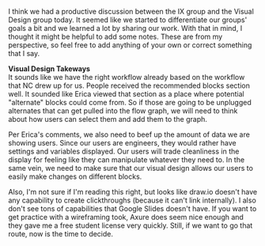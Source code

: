I think we had a productive discussion between the IX group and the Visual Design group today. It seemed like we started to differentiate
our groups' goals a bit and we learned a lot by sharing our work. With that in mind, I thought it might be helpful to add some notes. These
are from my perspective, so feel free to add anything of your own or correct something that I say.

**Visual Design Takeways**  
It sounds like we have the right workflow already based on the workflow that NC drew up for us. 
People received the recommended blocks section well. It sounded like Erica viewed that section as a place where potential "alternate" blocks could
come from. So if those are going to be unplugged alternates that can get pulled into the flow graph, we will need to think about how users can 
select them and add them to the graph.

Per Erica's comments, we also need to beef up the amount of data we are showing users. Since our users are engineers, they would rather have settings
and variables displayed. Our users will trade cleanliness in the display for feeling like they can manipulate whatever they need to. In the same
vein, we need to make sure that our visual design allows our users to easily make changes on different blocks.

Also, I'm not sure if I'm reading this right, but looks like draw.io doesn't have any capability to create clickthroughs (because it can't link internally). 
I also don't see tons of capabilities that Google Slides doesn't have. If you want to get practice with a wireframing took, Axure does seem
nice enough and they gave me a free student license very quickly. Still, if we want to go that route, now is the time to decide.

